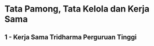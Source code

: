 # Tata Pamong, Tata Kelola dan Kerja Sama

## 1 - Kerja Sama Tridharma Perguruan Tinggi

<!--@include: ./tabel-1.md-->
